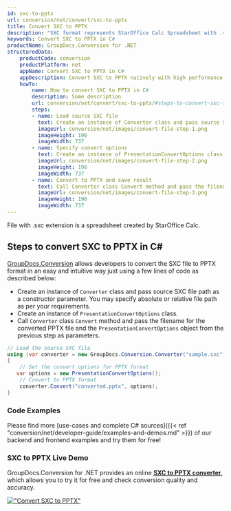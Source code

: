 ```yaml
---
id: sxc-to-pptx
url: conversion/net/convert/sxc-to-pptx
title: Convert SXC to PPTX
description: "SXC format represents StarOffice Calc Spreadsheet with .sxc extension. Learn how to convert SXC to PPTX file programmatically in C# language using GroupDocs.Conversion for .NET library."
keywords: Convert SXC to PPTX in C#
productName: GroupDocs.Conversion for .NET
structuredData:
    productCode: conversion
    productPlatform: net
    appName: Convert SXC to PPTX in C#
    appDescription: Convert SXC to PPTX natively with high performance using C# language and server side GroupDocs.Conversion for .NET APIs, without the use of any software like Microsoft or Open Office.
    howTo:
        name: How to convert SXC to PPTX in C# 
        description: Some description
        url: conversion/net/convert/sxc-to-pptx/#steps-to-convert-sxc-to-pptx-in-c
        steps:
        - name: Load source SXC file 
          text: Create an instance of Converter class and pass source SXC file path as a constructor parameter. You may specify absolute or relative file path as per your requirements. 
          imageUrl: conversion/net/images/convert-file-step-1.png
          imageHeight: 196
          imageWidth: 737
        - name: Specify convert options 
          text: Create an instance of PresentationConvertOptions class.
          imageUrl: conversion/net/images/convert-file-step-2.png
          imageHeight: 196
          imageWidth: 737
        - name: Convert to PPTX and save result 
          text: Call Converter class Convert method and pass the filename for the converted HTML file and the PresentationConvertOptions object from the previous step as parameters.
          imageUrl: conversion/net/images/convert-file-step-3.png
          imageHeight: 196
          imageWidth: 737
---
```


File with .sxc extension is a spreadsheet created by StarOffice Calc.

## Steps to convert SXC to PPTX in C#

[GroupDocs.Conversion](https://products.groupdocs.com/conversion/net) allows developers to convert the SXC file to PPTX format in an easy and intuitive way just using a few lines of code as described below:

* Create an instance of `Converter` class and pass source SXC file path as a constructor parameter. You may specify absolute or relative file path as per your requirements. 
* Create an instance of `PresentationConvertOptions` class.
* Call `Converter` class `Convert` method and pass the filename for the converted PPTX file and the `PresentationConvertOptions` object from the previous step as parameters.

```csharp
// Load the source SXC file
using (var converter = new GroupDocs.Conversion.Converter("sample.sxc"))
{
    // Set the convert options for PPTX format
   var options = new PresentationConvertOptions();
    // Convert to PPTX format
    converter.Convert("converted.pptx", options);
}
```

### Code Examples

Please find more [use-cases and complete C# sources]({{< ref "conversion/net/developer-guide/examples-and-demos.md" >}}) of our backend and frontend examples and try them for free!

### SXC to PPTX Live Demo

GroupDocs.Conversion for .NET provides an online [**SXC to PPTX converter**](https://products.groupdocs.app/conversion/sxc-to-pptx), which allows you to try it for free and check conversion quality and accuracy.

[!["Convert SXC to PPTX"](conversion/net/images/convert-to-pptx/convert-sxc-to-pptx.png)](https://products.groupdocs.app/conversion/sxc-to-pptx)